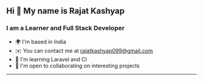<h2>Hi 👋 My name is Rajat Kashyap</h2>
<h3>I am a Learner and Full Stack Developer</h3>
<ul> 
  <li>🌍  I'm based in India</li>
  <li>✉️  You can contact me at <a href="mailto:rajatkashyap099@gmail.com">rajatkashyap099@gmail.com</a></li>
  <li>🧠  I'm learning Laravel and CI</li>
  <li>🤝  I'm open to collaborating on interesting projects</li>
<!--   <li>⚡  I am enthusiast about open source projects</li> -->
</ul>
<hr>
<!-- <h3>Skills</h3> -->

<!---
Rjtksp/Rjtksp is a ✨ special ✨ repository because its `README.md` (this file) appears on your GitHub profile.
You can click the Preview link to take a look at your changes.
--->
